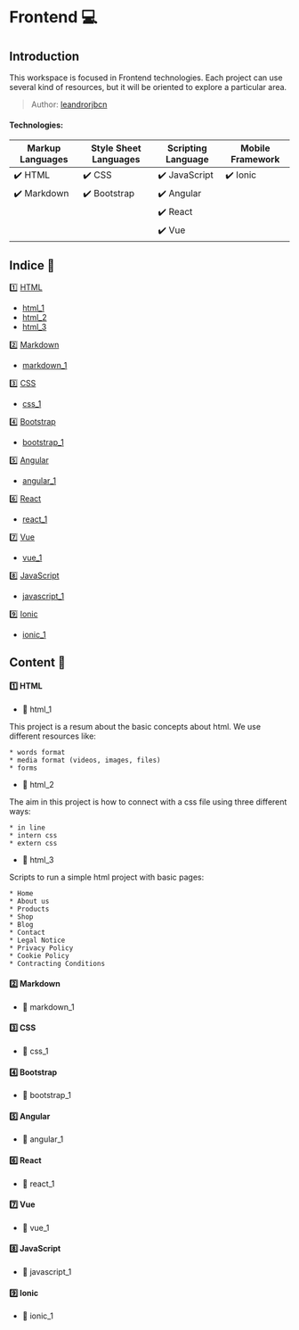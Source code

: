 # Frontend   :computer: 

## Introduction

This workspace is focused in Frontend technologies. Each project can use several kind of resources, but it will be oriented to explore a particular area.

> Author: [leandrorjbcn](https://leandrorjbcn.github.io/site/")

#### Technologies:    

|      Markup Languages         |   Style Sheet Languages       |  Scripting Language           |  Mobile Framework             |
|------------------------------ |------------------------------ |------------------------------ |------------------------------ |
|   :heavy_check_mark: HTML     |   :heavy_check_mark: CSS      | :heavy_check_mark: JavaScript | :heavy_check_mark: Ionic      |
|   :heavy_check_mark: Markdown |   :heavy_check_mark: Bootstrap| :heavy_check_mark: Angular    |                               |
|                               |                               | :heavy_check_mark: React      |                               |
|                               |                               | :heavy_check_mark: Vue        |                               |


## Indice :bookmark_tabs:

:one: [HTML](#html)
  * [html_1](#html_1)
  * [html_2](#html_2)
  * [html_3](#html_3)

:two: [Markdown](#markdown)
  * [markdown_1](#markdown_1)

:three: [CSS](#css)
  * [css_1](#css_1)
  
:four: [Bootstrap](#bootstrap)
  * [bootstrap_1](#bootstrap_1)
  
:five: [Angular](#angular)
  * [angular_1](#angular_1)
  
:six: [React](#react)
  * [react_1](#react_1)
  
:seven: [Vue](#vue)
  * [vue_1](#vue_1)
  
:eight: [JavaScript](#javascript)
  * [javascript_1](#javascript_1)
  
:nine: [Ionic](#ionic)
  * [ionic_1](#ionic_1)

## Content :book:

#### :one: HTML <a name="html"></a>

 * :green_book: html_1 <a name="html_1"></a>
  
  This project is a resum about the basic concepts about html. We use different resources like:
  
    * words format
    * media format (videos, images, files)
    * forms
    
  * :green_book: html_2 <a name="html_2"></a>
  
  The aim in this project is how to connect with a css file using three different ways:
  
    * in line
    * intern css
    * extern css
  
  * :green_book: html_3 <a name="html_3"></a>
  
  Scripts to run a simple html project with basic pages: 
  
    * Home 
    * About us 
    * Products
    * Shop
    * Blog
    * Contact
    * Legal Notice
    * Privacy Policy
    * Cookie Policy
    * Contracting Conditions
  
#### :two: Markdown <a name="markdown"></a>

* :closed_book: markdown_1 <a name="markdown_1"></a>

#### :three: CSS <a name="css"></a>

* :blue_book: css_1 <a name="css_1"></a>
 
#### :four: Bootstrap <a name="bootstrap"></a>

* :orange_book: bootstrap_1 <a name="bootstrap_1"></a>

#### :five: Angular <a name="angular"></a>

* :notebook: angular_1 <a name="angular_1"></a>
 
#### :six: React <a name="react"></a>

* :notebook_with_decorative_cover: react_1 <a name="react_1"></a>
 
#### :seven: Vue <a name="vue"></a>

* :ledger: vue_1 <a name="vue_1"></a>

#### :eight: JavaScript <a name="javascript"></a>

* :green_book: javascript_1 <a name="javascript_1"></a>

#### :nine: Ionic <a name="ionic"></a>

* :closed_book: ionic_1 <a name="ionic_1"></a>

